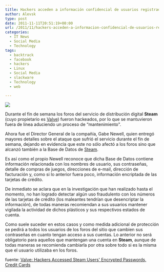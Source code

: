 ```yaml
---
title: Hackers acceden a información confidencial de usuarios registrados en los foros de Steam
author: Alevsk
type: post
date: 2011-11-11T20:51:19+00:00
url: /2011/11/hackers-acceden-a-informacion-confidencial-de-usuarios-registrados-en-los-foros-de-steam/
categories:
  - IT News
  - Social Media
  - Technology
tags:
  - backtrack
  - facebook
  - hackers
  - Linux
  - Social Media
  - slackware
  - Technology
  - web

---
```

[![](/images/valve-logo.jpg)](http://www.alevsk.com/2011/11/hackers-acceden-a-informacion-confidencial-de-usuarios-registrados-en-los-foros-de-steam/valve-logo/)

Durante el fin de semana los foros del servicio de distribución digital **Steam** (cuyo propietario es [Valve][1]) fueron hackeados, por lo que se mantuvieron fuera de línea aduciendo un proceso de “mantenimiento".

Ahora fue el Director General de la compañía, Gabe Newell, quien entregó mayores detalles sobre el ataque que sufrió el servicio durante el fin de semana, dejando en evidencia que este no sólo afectó a los foros sino que alcanzó también a la Base de Datos de [Steam][2].

Es así como el propio Newell reconoce que dicha Base de Datos contiene información relacionada con los nombres de usuario, sus contraseñas, detalle de compras de juegos, direcciones de e-mail, dirección de facturación y, como si lo anterior fuera poco, información encriptada de las tarjetas de crédito.

De inmediato se aclara que en la investigación que han realizado hasta el momento, no han logrado detectar algún uso fraudulento con los números de las tarjetas de crédito (los maleantes tendrían que desencriptar la información), de todas maneras recomiendan a sus usuarios mantener vigilada la actividad de dichos plásticos y sus respectivos estados de cuenta.

Como suele suceder en estos casos y como medida adicional de protección se pedirá a todos los usuarios de los foros del sitio que cambien sus contraseñas en cuanto tengan acceso a sus cuentas. Lo anterior no será obligatorio para aquellos que mantengan una cuenta en **Steam**, aunque de todas maneras se recomienda cambiarla por otra sobre todo si es la misma que el usuario utilizaba en los foros.

fuente: [Valve: Hackers Accessed Steam Users' Encrypted Passwords, Credit Cards][3]

 [1]: http://www.fayerwayer.com/tag/valve
 [2]: http://www.fayerwayer.com/tag/steam
 [3]: http://www.wired.com/gamelife/2011/11/steam-hacked